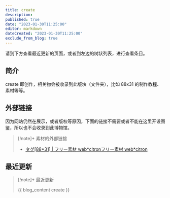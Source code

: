 ```yaml
---
title: create
description:
published: true
date: "2023-01-30T11:25:00"
editor: markdown
dateCreated: "2023-01-30T11:25:00"
exclude_from_blog: true
---
```


请到下方查看最近更新的页面，或者到左边的树状列表，进行查看条目。

## 简介

create 即创作，相关物会被收录到此版块（文件夹），比如 88x31 的制作教程、素材等等。

## 外部链接

因为网站仍然在展示，或者版权等原因，下面的链接不需要或者不能在这里开设图鉴，所以也不会收录到此博物馆。

> [!note]+ 素材的外部链接
>
> +   [タグ[88\*31] | フリー素材 web\*citronフリー素材 web\*citron](https://www.webcitron.com/tag/8831)

## 最近更新

> [!note]+ 最近更新
>
> {{ blog_content create }}
